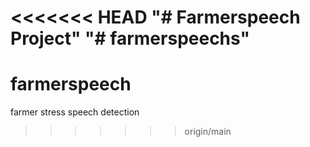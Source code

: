 <<<<<<< HEAD
"# Farmerspeech Project" 
"# farmerspeechs" 
=======
# farmerspeech
farmer stress speech detection
>>>>>>> origin/main
